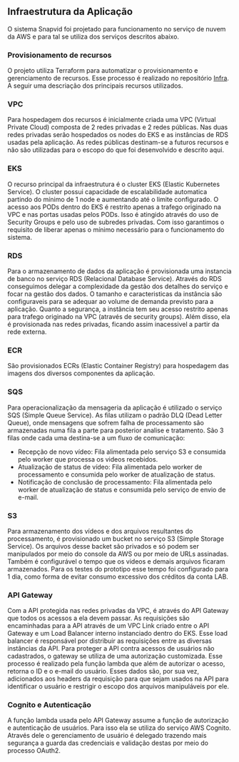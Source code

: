## Infraestrutura da Aplicação
O sistema Snapvid foi projetado para funcionamento no serviço de nuvem da AWS e para tal se utiliza dos serviços descritos abaixo.

### Provisionamento de recursos
O projeto utiliza Terraform para automatizar o provisionamento e gerenciamento de recursos. Esse processo é realizado no repositório [Infra](https://github.com/SnackTechTeam/snapvid-infra). A seguir uma descriação dos principais recursos utilizados.

### VPC
Para hospedagem dos recursos é inicialmente criada uma VPC (Virtual Private Cloud) composta de 2 redes privadas e 2 redes públicas. 
Nas duas redes privadas serão hospedados os nodes do EKS e as instâncias de RDS usadas pela aplicação.
As redes públicas destinam-se a futuros recursos e não são utilizadas para o escopo do que foi desenvolvido e descrito aqui. 

### EKS
O recurso principal da infraestrutura é o cluster EKS (Elastic Kubernetes Service). O cluster possui capacidade de escalabilidade automatica partindo do mínimo de 1 node e aumentando até o limite configurado. 
O acesso aos PODs dentro do EKS é restrito apenas a trafego originado na VPC e nas portas usadas pelos PODs. Isso é atingido através do uso de Security Groups e pelo uso de subredes privadas. Com isso garantimos o requisito de liberar apenas o mínimo necessário para o funcionamento do sistema.

### RDS
Para o armazenamento de dados da aplicação é provisionada uma instancia de banco no serviço RDS (Relacional Database Service). Através do RDS conseguimos delegar a complexidade da gestão dos detalhes do serviço e focar na gestão dos dados.
O tamanho e caracteristicas da instância são configuraveis para se adequar ao volume de demanda previsto para a aplicação. 
Quanto a segurança, a instância tem seu acesso restrito apenas para trafego originado na VPC (através de security groups). Além disso, ela é provisionada nas redes privadas, ficando assim inacessivel a partir da rede externa. 

### ECR
São provisionados ECRs (Elastic Container Registry) para hospedagem das imagens dos diversos componentes da aplicação.

### SQS
Para operacionalização da mensageria da aplicação é utilizado o serviço SQS (Simple Queue Service). As filas utilizam o padrão DLQ (Dead Letter Queue), onde mensagens que sofrem falha de processamento são armazenadas numa fila a parte para posterior analise e tratamento.
São 3 filas onde cada uma destina-se a um fluxo de comunicação:
- Recepção de novo vídeo: Fila alimentada pelo serviço S3 e consumida pelo worker que processa os videos recebidos.
- Atualização de status de vídeo: Fila alimentada pelo worker de processamento e consumida pelo worker de atualização de status.
- Notificação de conclusão de processamento: Fila alimentada pelo worker de atualização de status e consumida pelo serviço de envio de e-mail. 

### S3
Para armazenamento dos vídeos e dos arquivos resultantes do processamento, é provisionado um bucket no serviço S3 (Simple Storage Service).
Os arquivos desse backet são privados e só podem ser manipulados por meio do console da AWS ou por meio de URLs assinadas. 
Também é configurável o tempo que os videos e demais arquivos ficaram armazenados. Para os testes do prototipo esse tempo foi configurado para 1 dia, como forma de evitar consumo excessivo dos créditos da conta LAB.

### API Gateway
Com a API protegida nas redes privadas da VPC, é através do API Gateway que todos os acessos a ela devem passar.
As requisições são encaminhadas para a API através de um VPC Link criado entre o API Gateway e um Load Balancer interno instanciado dentro do EKS. Esse load balancer é responsável por distribuir as requisições entre as diversas instâncias da API.
Para proteger a API contra acessos de usuários não cadastrados, o gateway se utiliza de uma autorização customizada. Esse processo é realizado pela função lambda que além de autorizar o acesso, retorna o ID e o e-mail do usuário. Esses dados são, por sua vez, adicionados aos headers da requisição para que sejam usados na API para identificar o usuário e restrigir o escopo dos arquivos manipuláveis por ele.  

### Cognito e Autenticação
A função lambda usada pelo API Gateway assume a função de autorização e autenticação de usuários. Para isso ela se utiliza do serviço AWS Cognito. Através dele o gerenciamento de usuário é delegado trazendo mais segurança a guarda das credenciais e validação destas por meio do processo OAuth2. 